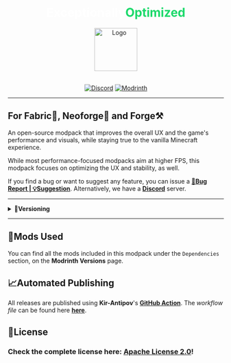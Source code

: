 # <center><font color="#fff">Exceptionally</font><font color="#1bd96a">Optimized</font></center>

<center><img alt="Logo" width="100px" src="https://cdn.modrinth.com/data/Wn64OeXh/images/8a8ff0537f12df6be9965fdccc70eeb4aaa4e098.png"><br><br>

[![Discord](https://img.shields.io/badge/Discord-Server-%2300AF5C?style=for-the-badge&logo=discord&logoColor=%23fff&color=%235865F2)](https://discord.gg/kfKjjhv3pn) [![Modrinth](https://img.shields.io/badge/On-Modrinth-%2300AF5C?style=for-the-badge&logo=modrinth)](https://modrinth.com/modpack/exceptionallyoptimized)</center>

<hr>

## For Fabric📜, Neoforge🦊 and Forge⚒️

An open-source modpack that improves the overall UX and the game's performance and visuals, while staying true to the vanilla Minecraft experience.

While most performance-focused modpacks aim at higher FPS, this modpack focuses on optimizing the UX and stability, as well.

If you find a bug or want to suggest any feature, you can issue a [**🐞Bug Report | 💡Suggestion**](https://github.com/UltimatChamp/ExceptionallyOptimized/issues/new/choose). Alternatively, we have a [**Discord**](https://discord.gg/kfKjjhv3pn) server.

<hr>

<details>
<summary>🧪<b>Versioning</b></summary>
  
This project uses **semantic versioning**.

**Format:** <center>`X`.`Y`.`Z`+`<loader>`.`<mc-version>`</center>

**Definitions:**
(a) _Project Version_

1. **`X`:** MAJOR version _<small>(Not likely to change; for a long time!)</small>_
2. **`Y`:** MINOR version _<small>(Will change frequently; For new MC versions/Big updates)</small>_
3. **`Y`:** PATCH version _<small>(Will change very frequently; Small changes/Mod updates/...)</small>_

(b) _Build Metadata_

1. **`<loader>`:** **Values:** `fabric`, `neo` or `forge`.
2. **`<mc-version>`:** **Examples:** `1.16.5`, `1.19.2`, `1.20.1` and so on...

<hr>

**Pre-release Versions' Format:** <center>`X`.`Y`.`Z`-`<pre-release>`+`<loader>`.`<mc-version>`</center>

**`<pre-release>`:** _<small>(For untested/breaking changes/not ready for use versions)</small>_<br>
**Values:**<br>
i) **`alpha`**<br>
ii) **`beta`**

</details>

<hr>

## 🎲Mods Used

You can find all the mods included in this modpack under the `Dependencies` section, on the **Modrinth Versions** page.

## 📈Automated Publishing

All releases are published using **Kir-Antipov**'s [**GitHub Action**](https://github.com/marketplace/actions/mc-publish). The _workflow file_ can be found here [**here**](https://github.com/UltimatChamp/ExceptionallyOptimized/blob/main/.github/workflows/publish_release.yml).

## 📜License
### Check the complete license here: [**Apache License 2.0**](https://github.com/UltimatChamp/ExceptionallyOptimized/raw/main/LICENSE)!
